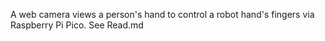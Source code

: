  A web camera views a person's hand to control a robot hand's fingers via Raspberry Pi Pico. See Read.md
